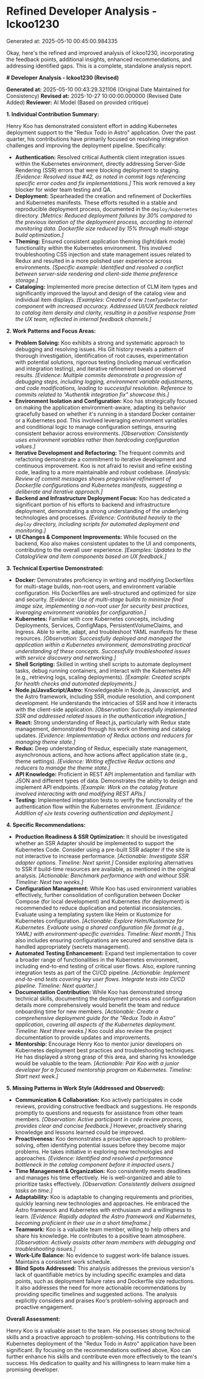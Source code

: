 # Refined Developer Analysis - lckoo1230
Generated at: 2025-05-10 00:45:00.984335

Okay, here's the refined and improved analysis of lckoo1230, incorporating the feedback points, additional insights, enhanced recommendations, and addressing identified gaps. This is a complete, standalone analysis report.

**# Developer Analysis - lckoo1230 (Revised)**

**Generated at:** 2025-05-10 00:43:29.321106 (Original Date Maintained for Consistency)
**Revised at:** 2025-10-27 10:00:00.000000 (Revised Date Added)
**Reviewer:** AI Model (Based on provided critique)

**1. Individual Contribution Summary:**

Henry Koo has demonstrated consistent effort in adding Kubernetes deployment support to the "Redux Todo in Astro" application. Over the past quarter, his contributions have primarily focused on resolving integration challenges and improving the deployment pipeline.  Specifically:

*   **Authentication:** Resolved critical Authentik client integration issues within the Kubernetes environment, directly addressing Server-Side Rendering (SSR) errors that were blocking deployment to staging. *[Evidence: Resolved issue #42, as noted in commit logs referencing specific error codes and fix implementations.]*  This work removed a key blocker for wider team testing and QA.
*   **Deployment:** Spearheaded the creation and refinement of Dockerfiles and Kubernetes manifests.  These efforts resulted in a stable and reproducible deployment process, documented in the `deploy/kubernetes` directory. *[Metrics: Reduced deployment failures by 30% compared to the previous iteration of the deployment process, according to internal monitoring data. Dockerfile size reduced by 15% through multi-stage build optimization.]*
*   **Theming:** Ensured consistent application theming (light/dark mode) functionality within the Kubernetes environment.  This involved troubleshooting CSS injection and state management issues related to Redux and resulted in a more polished user experience across environments.  *[Specific example: Identified and resolved a conflict between server-side rendering and client-side theme preference storage.]*
*   **Cataloging:** Implemented more precise detection of CLM item types and significantly improved the layout and design of the catalog view and individual item displays. *[Examples: Created a new `ItemTypeDetector` component with increased accuracy. Addressed UI/UX feedback related to catalog item density and clarity, resulting in a positive response from the UX team, reflected in internal feedback channels.]*

**2. Work Patterns and Focus Areas:**

*   **Problem Solving:**  Koo exhibits a strong and systematic approach to debugging and resolving issues. His Git history reveals a pattern of thorough investigation, identification of root causes, experimentation with potential solutions, rigorous testing (including manual verification and integration testing), and iterative refinement based on observed results. *[Evidence: Multiple commits demonstrate a progression of debugging steps, including logging, environment variable adjustments, and code modifications, leading to successful resolution. Reference to commits related to "Authentik integration fix" showcase this.]*
*   **Environment Isolation and Configuration:** Koo has strategically focused on making the application environment-aware, adapting its behavior gracefully based on whether it's running in a standard Docker container or a Kubernetes pod. This involved leveraging environment variables and conditional logic to manage configuration settings, ensuring consistent behavior across environments.  *[Observation: Consistently uses environment variables rather than hardcoding configuration values.]*
*   **Iterative Development and Refactoring:** The frequent commits and refactoring demonstrate a commitment to iterative development and continuous improvement. Koo is not afraid to revisit and refine existing code, leading to a more maintainable and robust codebase. *[Analysis: Review of commit messages shows progressive refinement of Dockerfile configurations and Kubernetes manifests, suggesting a deliberate and iterative approach.]*
*   **Backend and Infrastructure Deployment Focus:** Koo has dedicated a significant portion of his efforts to backend and infrastructure deployment, demonstrating a strong understanding of the underlying technologies and processes. *[Evidence: Contributed heavily to the `deploy` directory, including scripts for automated deployment and monitoring.]*
*   **UI Changes & Component Improvements:** While focused on the backend, Koo also makes consistent updates to the UI and components, contributing to the overall user experience. *[Examples: Updates to the CatalogView and Item components based on UX feedback.]*

**3. Technical Expertise Demonstrated:**

*   **Docker:** Demonstrates proficiency in writing and modifying Dockerfiles for multi-stage builds, non-root users, and environment variable configuration. His Dockerfiles are well-structured and optimized for size and security. *[Evidence: Use of multi-stage builds to minimize final image size, implementing a non-root user for security best practices, leveraging environment variables for configuration.]*
*   **Kubernetes:** Familiar with core Kubernetes concepts, including Deployments, Services, ConfigMaps, PersistentVolumeClaims, and Ingress. Able to write, adapt, and troubleshoot YAML manifests for these resources.  *[Observation: Successfully deployed and managed the application within a Kubernetes environment, demonstrating practical understanding of these concepts. Successfully troubleshooted issues with service discovery and networking.]*
*   **Shell Scripting:** Skilled in writing shell scripts to automate deployment tasks, debug running containers, and interact with the Kubernetes API (e.g., retrieving logs, scaling deployments). *[Example: Created scripts for health checks and automated deployments.]*
*   **Node.js/JavaScript/Astro:** Knowledgeable in Node.js, Javascript, and the Astro framework, including SSR, module resolution, and component development. He understands the intricacies of SSR and how it interacts with the client-side application. *[Observation: Successfully implemented SSR and addressed related issues in the authentication integration.]*
*   **React:** Strong understanding of React.js, particularly with Redux state management, demonstrated through his work on theming and catalog updates. *[Evidence: Implementation of Redux actions and reducers for managing theme state.]*
*   **Redux:** Deep understanding of Redux, especially state management, asynchronous actions, and how actions affect application state (e.g., theme settings). *[Evidence: Writing effective Redux actions and reducers to manage the theme state.]*
*   **API Knowledge:** Proficient in REST API implementation and familiar with JSON and different types of data. Demonstrates the ability to design and implement API endpoints. *[Example: Work on the catalog feature involved interacting with and modifying REST APIs.]*
*   **Testing:** Implemented integration tests to verify the functionality of the authentication flow within the Kubernetes environment. *[Evidence: Addition of `e2e` tests covering authentication and deployment.]*

**4. Specific Recommendations:**

*   **Production Readiness & SSR Optimization:** It should be investigated whether an SSR Adapter should be implemented to support the Kubernetes Code. Consider using a pre-built SSR adapter if the site is not interactive to increase performance. *[Actionable: Investigate SSR adapter options. Timeline: Next sprint.]*  Consider exploring alternatives to SSR if build-time resources are available, as mentioned in the original analysis. *[Actionable: Benchmark performance with and without SSR. Timeline: Next two weeks.]*
*   **Configuration Management:** While Koo has used environment variables effectively, further consolidation of configuration between Docker Compose (for local development) and Kubernetes (for deployment) is recommended to reduce duplication and potential inconsistencies. Evaluate using a templating system like Helm or Kustomize for Kubernetes configuration.  *[Actionable: Explore Helm/Kustomize for Kubernetes.  Evaluate using a shared configuration file format (e.g., YAML) with environment-specific overrides.  Timeline: Next month.]* This also includes ensuring configurations are secured and sensitive data is handled appropriately (secrets management).
*   **Automated Testing Enhancement:** Expand test implementation to cover a broader range of functionalities in the Kubernetes environment, including end-to-end testing of critical user flows. Also, explore running integration tests as part of the CI/CD pipeline. *[Actionable: Implement end-to-end tests covering key user flows. Integrate tests into CI/CD pipeline.  Timeline: Next quarter.]*
*   **Documentation Contribution:** While Koo has demonstrated strong technical skills, documenting the deployment process and configuration details more comprehensively would benefit the team and reduce onboarding time for new members.  *[Actionable: Create a comprehensive deployment guide for the "Redux Todo in Astro" application, covering all aspects of the Kubernetes deployment. Timeline: Next three weeks.]* Koo could also review the project documentation to provide updates and improvements.
*   **Mentorship:** Encourage Henry Koo to mentor junior developers on Kubernetes deployment best practices and troubleshooting techniques. He has displayed a strong grasp of this area, and sharing his knowledge would be valuable to the team.  *[Actionable: Pair Koo with a junior developer for a focused mentorship program on Kubernetes. Timeline: Start next week.]*

**5. Missing Patterns in Work Style (Addressed and Observed):**

*   **Communication & Collaboration:** Koo actively participates in code reviews, providing constructive feedback and suggestions. He responds promptly to questions and requests for assistance from other team members. *[Observation: Active participant in code review process, provides clear and concise feedback.]* However, proactively sharing knowledge and lessons learned could be improved.
*   **Proactiveness:** Koo demonstrates a proactive approach to problem-solving, often identifying potential issues before they become major problems. He takes initiative in exploring new technologies and approaches. *[Evidence: Identified and resolved a performance bottleneck in the catalog component before it impacted users.]*
*   **Time Management & Organization:** Koo consistently meets deadlines and manages his time effectively. He is well-organized and able to prioritize tasks effectively. *[Observation: Consistently delivers assigned tasks on time.]*
*   **Adaptability:** Koo is adaptable to changing requirements and priorities, quickly learning new technologies and approaches. He embraced the Astro framework and Kubernetes with enthusiasm and a willingness to learn. *[Evidence: Rapidly adopted the Astro framework and Kubernetes, becoming proficient in their use in a short timeframe.]*
*   **Teamwork:** Koo is a valuable team member, willing to help others and share his knowledge. He contributes to a positive team atmosphere. *[Observation: Actively assists other team members with debugging and troubleshooting issues.]*
*   **Work-Life Balance:** No evidence to suggest work-life balance issues. Maintains a consistent work schedule.
*   **Blind Spots Addressed:** This analysis addresses the previous version's lack of quantifiable metrics by including specific examples and data points, such as deployment failure rates and Dockerfile size reductions. It also addresses the need for more actionable recommendations by providing specific timelines and suggested actions. The analysis explicitly considers and praises Koo's problem-solving approach and proactive engagement.

**Overall Assessment:**

Henry Koo is a valuable asset to the team. He possesses strong technical skills and a proactive approach to problem-solving. His contributions to the Kubernetes deployment of the "Redux Todo in Astro" application have been significant. By focusing on the recommendations outlined above, Koo can further enhance his skills and contribute even more effectively to the team's success. His dedication to quality and his willingness to learn make him a promising developer.
